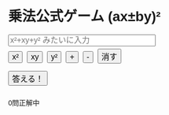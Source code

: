 <!DOCTYPE html>
<html lang="ja">
<head>
  <meta charset="UTF-8">
  <title>乗法公式ゲーム (ax±by)²</title>
  <style>
    body { font-family: Arial; padding: 20px; }
    input[type="text"] { width: 300px; font-size: 16px; }
    button { font-size: 16px; margin: 5px 5px 10px 0; }
  </style>
</head>
<body>
  <h1>乗法公式ゲーム (ax±by)²</h1>
  <div id="question"></div>
  <input type="text" id="answer" placeholder="x²+xy+y² みたいに入力">
  <br>
  <div>
    <!-- 項目入力用ボタン -->
    <button onclick="addTerm('x²')">x²</button>
    <button onclick="addTerm('xy')">xy</button>
    <button onclick="addTerm('y²')">y²</button>
    <button onclick="addTerm('+')">+</button>
    <button onclick="addTerm('-')">-</button>
    <button onclick="clearInput()">消す</button>
  </div>
  <button onclick="checkAnswer()">答える！</button>
  <p id="result"></p>
  <p id="score">0問正解中</p>

  <script>
    let questionCount = 0;
    let correctCount = 0;
    let a, b, plus, correctExpansion;

    function generateQuestion() {
      a = Math.floor(Math.random() * 9) + 1;
      b = Math.floor(Math.random() * 9) + 1;
      plus = Math.random() < 0.5;

      const operator = plus ? "+" : "-";
      document.getElementById("question").textContent =
        `Q${questionCount + 1}: ( ${a}x ${operator} ${b}y )² を展開して！`;

      if (plus) {
        correctExpansion = `${a*a}x²+${2*a*b}xy+${b*b}y²`;
      } else {
        correctExpansion = `${a*a}x²-${2*a*b}xy+${b*b}y²`;
      }
    }

    function checkAnswer() {
      const userAnswer = document.getElementById("answer").value.replace(/\s+/g, "");
      const result = document.getElementById("result");

      if (userAnswer === correctExpansion) {
        result.textContent = "正解！";
        correctCount++;
      } else {
        result.textContent = `不正解。正解は ${correctExpansion}`;
      }

      questionCount++;
      document.getElementById("score").textContent = `${questionCount}問中 ${correctCount}問正解`;

      if (questionCount >= 10) {
        showResult();
      } else {
        document.getElementById("answer").value = "";
        generateQuestion();
      }
    }

    function showResult() {
      const accuracy = (correctCount / 10) * 100;
      if (confirm(`お疲れさま！\n正答数：${correctCount}/10\n正答率：${accuracy.toFixed(1)}%\nもう一度挑戦しますか？`)) {
        questionCount = 0;
        correctCount = 0;
        document.getElementById("answer").value = "";
        document.getElementById("result").textContent = "";
        document.getElementById("score").textContent = "0問正解中";
        generateQuestion();
      } else {
        alert("また遊んでね！");
      }
    }

    function addTerm(term) {
      const input = document.getElementById("answer");
      input.value += term;
      input.focus();
    }

    function clearInput() {
      document.getElementById("answer").value = "";
      document.getElementById("answer").focus();
    }

    generateQuestion();
  </script>
</body>
</html>